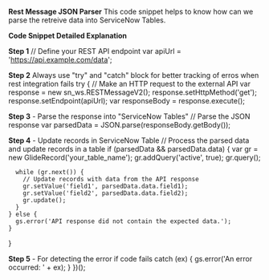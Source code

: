 **Rest Message JSON Parser**
This code snippet helps to know how can we parse the retreive data into ServiceNow Tables.

**Code Snippet Detailed Explanation**

**Step 1** 
  // Define your REST API endpoint
  var apiUrl = 'https://api.example.com/data';
  
**Step 2** Always use "try" and "catch" block for better tracking of erros when rest integration fails
  try {
    // Make an HTTP request to the external API
    var response = new sn_ws.RESTMessageV2();
    response.setHttpMethod('get');
    response.setEndpoint(apiUrl);
    var responseBody = response.execute();

**Step 3** - Parse the response into "ServiceNow Tables"
    // Parse the JSON response
    var parsedData = JSON.parse(responseBody.getBody());

  **Step 4**  - Update records in ServiceNow Table
    // Process the parsed data and update records in a table
    if (parsedData && parsedData.data) {
      var gr = new GlideRecord('your_table_name');
      gr.addQuery('active', true);
      gr.query();
      
      while (gr.next()) {
        // Update records with data from the API response
        gr.setValue('field1', parsedData.data.field1);
        gr.setValue('field2', parsedData.data.field2);
        gr.update();
      }
    } else {
      gs.error('API response did not contain the expected data.');
    }
  }
  
  **Step 5** - For detecting the error if code fails
  catch (ex) {
    gs.error('An error occurred: ' + ex);
  }
})();
